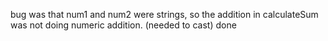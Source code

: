 bug was that num1 and num2 were strings, so the addition in calculateSum was not doing numeric addition. (needed to cast)
done